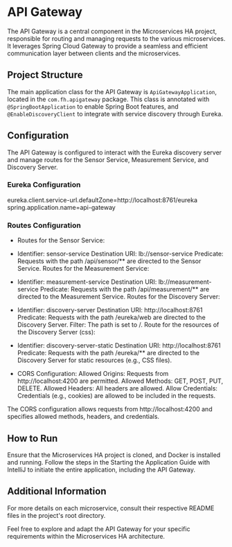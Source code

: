 # API Gateway

The API Gateway is a central component in the Microservices HA project, responsible for routing and managing requests to the various microservices. It leverages Spring Cloud Gateway to provide a seamless and efficient communication layer between clients and the microservices.

## Project Structure

The main application class for the API Gateway is `ApiGatewayApplication`, located in the `com.fh.apigateway` package. This class is annotated with `@SpringBootApplication` to enable Spring Boot features, and `@EnableDiscoveryClient` to integrate with service discovery through Eureka.



## Configuration

The API Gateway is configured to interact with the Eureka discovery server and manage routes for the Sensor Service, Measurement Service, and Discovery Server.

### Eureka Configuration
eureka.client.service-url.defaultZone=http://localhost:8761/eureka
spring.application.name=api-gateway


### Routes Configuration
- Routes for the Sensor Service:

- Identifier: sensor-service
Destination URI: lb://sensor-service
Predicate: Requests with the path /api/sensor/** are directed to the Sensor Service.
Routes for the Measurement Service:

- Identifier: measurement-service
Destination URI: lb://measurement-service
Predicate: Requests with the path /api/measurement/** are directed to the Measurement Service.
Routes for the Discovery Server:

- Identifier: discovery-server
Destination URI: http://localhost:8761
Predicate: Requests with the path /eureka/web are directed to the Discovery Server.
Filter: The path is set to /.
Route for the resources of the Discovery Server (css):

- Identifier: discovery-server-static
Destination URI: http://localhost:8761
Predicate: Requests with the path /eureka/** are directed to the Discovery Server for static resources (e.g., CSS files).

- CORS Configuration:
Allowed Origins: Requests from http://localhost:4200 are permitted.
Allowed Methods: GET, POST, PUT, DELETE.
Allowed Headers: All headers are allowed.
Allow Credentials: Credentials (e.g., cookies) are allowed to be included in the requests.

The CORS configuration allows requests from http://localhost:4200 and specifies allowed methods, headers, and credentials.

## How to Run
Ensure that the Microservices HA project is cloned, and Docker is installed and running. Follow the steps in the Starting the Application Guide with IntelliJ to initiate the entire application, including the API Gateway.

## Additional Information
For more details on each microservice, consult their respective README files in the project's root directory.

Feel free to explore and adapt the API Gateway for your specific requirements within the Microservices HA architecture.

